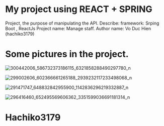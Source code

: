 # My project using REACT + SPRING 
Project, the purpose of manipulating the API.
Describe:
    framework: Srping Boot , ReactJs
    Project name: Manage staff.
    Author name: Vo Duc Hien (hachiko3179)

# Some pictures in the project.
![300442006_586732373186115_6321858288490297780_n](https://user-images.githubusercontent.com/91688830/187056823-00de5ae4-686a-4ff4-8262-85cfcadce0fb.png)


![299002606_602366661265188_2939232117233498068_n](https://user-images.githubusercontent.com/91688830/187056824-63b5b2d0-f889-4529-8a42-cf30be3e2b6e.png)

![291471747_648832842955900_1142836296219332887_n](https://user-images.githubusercontent.com/91688830/187056821-a14084db-5283-45e4-a60a-5012742559d5.png)


![296416460_652495569606362_3351599036691181314_n](https://user-images.githubusercontent.com/91688830/187056825-12246276-9ae6-434c-a992-8e1ed1d931c7.png)

# Hachiko3179
